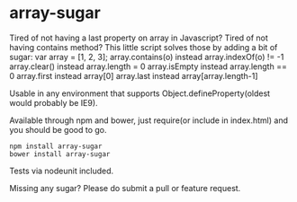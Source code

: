 array-sugar
============

Tired of not having a last property on array in Javascript? Tired of not having contains method?
This little script solves those by adding a bit of sugar:
    var array = [1, 2, 3];
    array.contains(o)      instead      array.indexOf(o) != -1
    array.clear()          instead      array.length = 0
    array.isEmpty          instead      array.length == 0
    array.first            instead      array[0]
    array.last             instead      array[array.length-1]

Usable in any environment that supports Object.defineProperty(oldest would probably be IE9).

Available through npm and bower, just require(or include in index.html) and you should be good to go.

    npm install array-sugar
    bower install array-sugar

Tests via nodeunit included.

Missing any sugar? Please do submit a pull or feature request.
